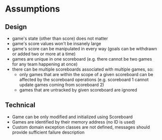 # Assumptions

## Design
- game's state (other than score) does not matter
- game's score values won't be insanely large
- game's score can be manipulated in every way (goals can be withdrawn or added two or more at a time)
- games are unique in one scoreboard (e.g. there cannot be two games for any team happening at once)
- there can be multiple scoreboards associated with multiple games, so:
  - only games that are within the scope of a given scoreboard can be affected by the scoreboard operations (e.g. scoreboard 1 cannot update games coming from scoreboard 2)
  - games that are untracked by given scoreboard are ignored

## Technical
- Game can be only modified and initialized using Scoreboard
- Games are identified by their memory address (no ID is used)
- Custom domain exception classes are not defined, messages should provide sufficient failure description